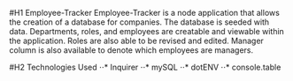 #H1 Employee-Tracker
Employee-Tracker is a node application that allows the creation of a database for companies.
The database is seeded with data.
Departments, roles, and employees are creatable and viewable within the application.
Roles are also able to be revised and edited.
Manager column is also available to denote which employees are managers.

#H2 Technologies Used
⋅⋅* Inquirer
⋅⋅* mySQL
⋅⋅* dotENV
⋅⋅* console.table

